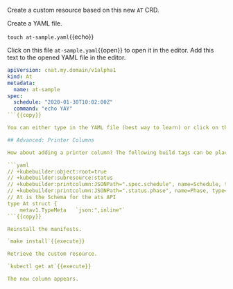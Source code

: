 Create a custom resource based on this new `AT` CRD.

Create a YAML file.

`touch at-sample.yaml`{{echo}}

Click on this file `at-sample.yaml`{{open}} to open it in the editor. Add this text to the opened YAML file in the editor.

```yaml
apiVersion: cnat.my.domain/v1alpha1
kind: At
metadata:
  name: at-sample
spec:
  schedule: "2020-01-30T10:02:00Z"
  command: "echo YAY"
```{{copy}}

You can either type in the YAML file (best way to learn) or click on the `Copy to Clipboard` icon that follows the text to and paste it into the editor.

## Advanced: Printer Columns

How about adding a printer column? The following build tags can be placed before type At struct.

```yaml
// +kubebuilder:object:root=true
// +kubebuilder:subresource:status
// +kubebuilder:printcolumn:JSONPath=".spec.schedule", name=Schedule, type=string
// +kubebuilder:printcolumn:JSONPath=".status.phase", name=Phase, type=string
// At is the Schema for the ats API
type At struct {
    metav1.TypeMeta   `json:",inline"`
```{{copy}}

Reinstall the manifests.

`make install`{{execute}}

Retrieve the custom resource.

`kubectl get at`{{execute}}

The new column appears.
